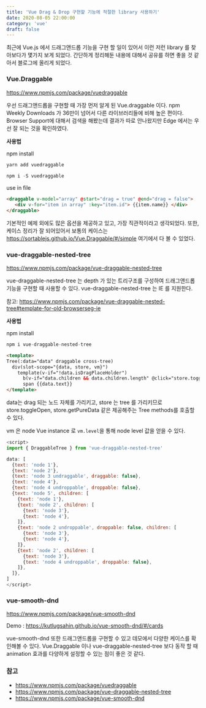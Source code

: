 ```yaml
---
title: 'Vue Drag & Drop 구현할 기능에 적절한 library 사용하기'
date: 2020-08-05 22:00:00
category: 'vue'
draft: false
---
```



최근에 Vue.js 에서 드래그앤드롭 기능을 구현 할 일이 있어서 이런 저런 library 를 찾아보다가 몇가지 보게 되었다. 간단하게 정리해둔 내용에 대해서 공유를 하면 좋을 것 같아서 블로그에 올리게 되었다.


### Vue.Draggable
https://www.npmjs.com/package/vuedraggable


우선 드래그앤드롭을 구현할 때 가장 먼저 알게 된 Vue.draggable 이다. npm Weekly Downloads 가 36만이 넘어서 다른 라이브러리들에 비해 높은 편이다. Browser Support에 대해서 검색을 해봤는데 결과가 따로 안나왔지만 Edge 에서는 우선 잘 되는 것을 확인하였다.


**사용법**

npm install
```javascript
yarn add vuedraggable
 
npm i -S vuedraggable
```

use in file
```html
<draggable v-model="array" @start="drag = true" @end="drag = false">
   <div v-for="item in array" :key="item.id"> {{item.name}} </div>
</draggable>
```

기본적인 예제 외에도 많은 옵션을 제공하고 있고, 가장 직관적이라고 생각되었다. 또한, 케이스 정리가 잘 되어있어서 보통의 케이스는 https://sortablejs.github.io/Vue.Draggable/#/simple 여기에서 다 볼 수 있었다.

### vue-draggable-nested-tree

https://www.npmjs.com/package/vue-draggable-nested-tree

vue-draggable-nested-tree 는 depth 가 있는 트리구조를 구성하여 드래그앤드롭 기능을 구현할 때 사용할 수 있다. vue-draggable-nested-tree 는 IE 를 지원한다.

참고: https://www.npmjs.com/package/vue-draggable-nested-tree#template-for-old-browserseg-ie

**사용법**

npm install
```javascript
npm i vue-draggable-nested-tree
```

```html
<template>
Tree(:data="data" draggable cross-tree)
  div(slot-scope="{data, store, vm}")
    template(v-if="!data.isDragPlaceHolder")
      b(v-if="data.children && data.children.length" @click="store.toggleOpen(data)") {{data.open ? '-' : '+'}}&nbsp;
      span {{data.text}}
</template>
```

data는 drag 되는 노드 자체를 가리키고, store 는 tree 를 가리키므로 store.toggleOpen, store.getPureData 같은 제공해주는 Tree methods를 호출할 수 있다.

vm 은 node Vue instance 로 ```vm.level```을 통해 node level 값을 얻을 수 있다.


```javascript
<script>
import { DraggableTree } from 'vue-draggable-nested-tree'

data: [
  {text: 'node 1'},
  {text: 'node 2'},
  {text: 'node 3 undraggable', draggable: false},
  {text: 'node 4'},
  {text: 'node 4 undroppable', droppable: false},
  {text: 'node 5', children: [
    {text: 'node 1'},
    {text: 'node 2', children: [
      {text: 'node 3'},
      {text: 'node 4'},
    ]},
    {text: 'node 2 undroppable', droppable: false, children: [
      {text: 'node 3'},
      {text: 'node 4'},
    ]},
    {text: 'node 2', children: [
      {text: 'node 3'},
      {text: 'node 4 undroppable', droppable: false},
    ]},
  ]},
]
</script>
```

### vue-smooth-dnd

https://www.npmjs.com/package/vue-smooth-dnd

Demo : https://kutlugsahin.github.io/vue-smooth-dnd/#/cards

vue-smooth-dnd 또한 드래그앤드롭을 구현할 수 있고 데모에서 다양한 케이스를 확인해볼 수 있다. Vue.Draggable 이나 vue-draggable-nested-tree 보다 동작 할 때 animation 효과를 다양하게 설정할 수 있는 점이 좋은 것 같다.


### 참고

- https://www.npmjs.com/package/vuedraggable
- https://www.npmjs.com/package/vue-draggable-nested-tree
- https://www.npmjs.com/package/vue-smooth-dnd

